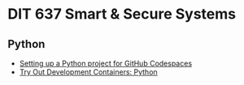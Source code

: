 # DIT 637 Smart & Secure Systems
## Python
* [Setting up a Python project for GitHub Codespaces](https://docs.github.com/en/codespaces/setting-up-your-project-for-codespaces/adding-a-dev-container-configuration/setting-up-your-python-project-for-codespaces)
* [Try Out Development Containers: Python](https://github.com/microsoft/vscode-remote-try-python.)